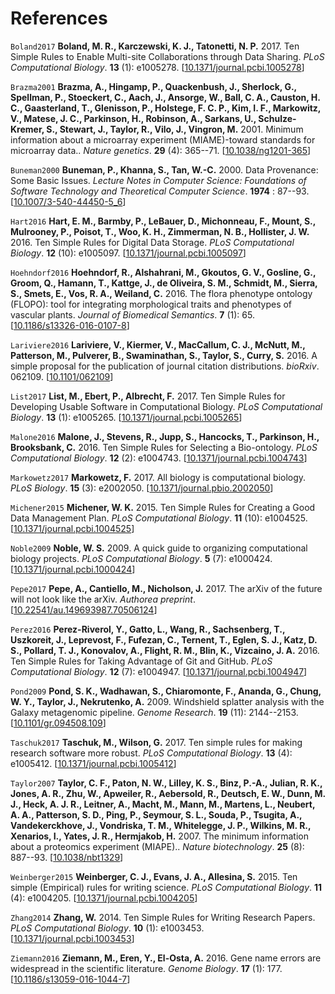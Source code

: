References
==========
<a name="Boland2017"></a>
`Boland2017`
**Boland, M. R., Karczewski, K. J., Tatonetti, N. P.** 2017. Ten Simple Rules to Enable Multi-site Collaborations through Data Sharing. _PLoS Computational Biology_. **13** (1): e1005278. [[10.1371/journal.pcbi.1005278](http://doi.org/10.1371/journal.pcbi.1005278)]

<a name="Brazma2001"></a>
`Brazma2001`
**Brazma, A., Hingamp, P., Quackenbush, J., Sherlock, G., Spellman, P., Stoeckert, C., Aach, J., Ansorge, W., Ball, C. A., Causton, H. C., Gaasterland, T., Glenisson, P., Holstege, F. C. P., Kim, I. F., Markowitz, V., Matese, J. C., Parkinson, H., Robinson, A., Sarkans, U., Schulze-Kremer, S., Stewart, J., Taylor, R., Vilo, J., Vingron, M.** 2001. Minimum information about a microarray experiment (MIAME)-toward standards for microarray data.. _Nature genetics_. **29** (4): 365--71. [[10.1038/ng1201-365](http://doi.org/10.1038/ng1201-365)]

<a name="Buneman2000"></a>
`Buneman2000`
**Buneman, P., Khanna, S., Tan, W.-C.** 2000. Data Provenance: Some Basic Issues. _Lecture Notes in Computer Science: Foundations of Software Technology and Theoretical Computer Science_. **1974** : 87--93. [[10.1007/3-540-44450-5_6](http://doi.org/10.1007/3-540-44450-5_6)]

<a name="Hart2016"></a>
`Hart2016`
**Hart, E. M., Barmby, P., LeBauer, D., Michonneau, F., Mount, S., Mulrooney, P., Poisot, T., Woo, K. H., Zimmerman, N. B., Hollister, J. W.** 2016. Ten Simple Rules for Digital Data Storage. _PLoS Computational Biology_. **12** (10): e1005097. [[10.1371/journal.pcbi.1005097](http://doi.org/10.1371/journal.pcbi.1005097)]

<a name="Hoehndorf2016"></a>
`Hoehndorf2016`
**Hoehndorf, R., Alshahrani, M., Gkoutos, G. V., Gosline, G., Groom, Q., Hamann, T., Kattge, J., de Oliveira, S. M., Schmidt, M., Sierra, S., Smets, E., Vos, R. A., Weiland, C.** 2016. The flora phenotype ontology (FLOPO): tool for integrating morphological traits and phenotypes of vascular plants. _Journal of Biomedical Semantics_. **7** (1): 65. [[10.1186/s13326-016-0107-8](http://doi.org/10.1186/s13326-016-0107-8)]

<a name="Lariviere2016"></a>
`Lariviere2016`
**Lariviere, V., Kiermer, V., MacCallum, C. J., McNutt, M., Patterson, M., Pulverer, B., Swaminathan, S., Taylor, S., Curry, S.** 2016. A simple proposal for the publication of journal citation distributions. _bioRxiv_. 062109. [[10.1101/062109](http://doi.org/10.1101/062109)]

<a name="List2017"></a>
`List2017`
**List, M., Ebert, P., Albrecht, F.** 2017. Ten Simple Rules for Developing Usable Software in Computational Biology. _PLoS Computational Biology_. **13** (1): e1005265. [[10.1371/journal.pcbi.1005265](http://doi.org/10.1371/journal.pcbi.1005265)]

<a name="Malone2016"></a>
`Malone2016`
**Malone, J., Stevens, R., Jupp, S., Hancocks, T., Parkinson, H., Brooksbank, C.** 2016. Ten Simple Rules for Selecting a Bio-ontology. _PLoS Computational Biology_. **12** (2): e1004743. [[10.1371/journal.pcbi.1004743](http://doi.org/10.1371/journal.pcbi.1004743)]

<a name="Markowetz2017"></a>
`Markowetz2017`
**Markowetz, F.** 2017. All biology is computational biology. _PLoS Biology_. **15** (3): e2002050. [[10.1371/journal.pbio.2002050](http://doi.org/10.1371/journal.pbio.2002050)]

<a name="Michener2015"></a>
`Michener2015`
**Michener, W. K.** 2015. Ten Simple Rules for Creating a Good Data Management Plan. _PLoS Computational Biology_. **11** (10): e1004525. [[10.1371/journal.pcbi.1004525](http://doi.org/10.1371/journal.pcbi.1004525)]

<a name="Noble2009"></a>
`Noble2009`
**Noble, W. S.** 2009. A quick guide to organizing computational biology projects. _PLoS Computational Biology_. **5** (7): e1000424. [[10.1371/journal.pcbi.1000424](http://doi.org/10.1371/journal.pcbi.1000424)]

<a name="Pepe2017"></a>
`Pepe2017`
**Pepe, A., Cantiello, M., Nicholson, J.** 2017. The arXiv of the future will not look like the arXiv. _Authorea preprint_. [[10.22541/au.149693987.70506124](http://doi.org/10.22541/au.149693987.70506124)]

<a name="Perez2016"></a>
`Perez2016`
**Perez-Riverol, Y., Gatto, L., Wang, R., Sachsenberg, T., Uszkoreit, J., Leprevost, F., Fufezan, C., Ternent, T., Eglen, S. J., Katz, D. S., Pollard, T. J., Konovalov, A., Flight, R. M., Blin, K., Vizcaino, J. A.** 2016. Ten Simple Rules for Taking Advantage of Git and GitHub. _PLoS Computational Biology_. **12** (7): e1004947. [[10.1371/journal.pcbi.1004947](http://doi.org/10.1371/journal.pcbi.1004947)]

<a name="Pond2009"></a>
`Pond2009`
**Pond, S. K., Wadhawan, S., Chiaromonte, F., Ananda, G., Chung, W. Y., Taylor, J., Nekrutenko, A.** 2009. Windshield splatter analysis with the Galaxy metagenomic pipeline. _Genome Research_. **19** (11): 2144--2153. [[10.1101/gr.094508.109](http://doi.org/10.1101/gr.094508.109)]

<a name="Taschuk2017"></a>
`Taschuk2017`
**Taschuk, M., Wilson, G.** 2017. Ten simple rules for making research software more robust. _PLoS Computational Biology_. **13** (4): e1005412. [[10.1371/journal.pcbi.1005412](http://doi.org/10.1371/journal.pcbi.1005412)]

<a name="Taylor2007"></a>
`Taylor2007`
**Taylor, C. F., Paton, N. W., Lilley, K. S., Binz, P.-A., Julian, R. K., Jones, A. R., Zhu, W., Apweiler, R., Aebersold, R., Deutsch, E. W., Dunn, M. J., Heck, A. J. R., Leitner, A., Macht, M., Mann, M., Martens, L., Neubert, A. A., Patterson, S. D., Ping, P., Seymour, S. L., Souda, P., Tsugita, A., Vandekerckhove, J., Vondriska, T. M., Whitelegge, J. P., Wilkins, M. R., Xenarios, I., Yates, J. R., Hermjakob, H.** 2007. The minimum information about a proteomics experiment (MIAPE).. _Nature biotechnology_. **25** (8): 887--93. [[10.1038/nbt1329](http://doi.org/10.1038/nbt1329)]

<a name="Weinberger2015"></a>
`Weinberger2015`
**Weinberger, C. J., Evans, J. A., Allesina, S.** 2015. Ten simple (Empirical) rules for writing science. _PLoS Computational Biology_. **11** (4): e1004205. [[10.1371/journal.pcbi.1004205](http://doi.org/10.1371/journal.pcbi.1004205)]

<a name="Zhang2014"></a>
`Zhang2014`
**Zhang, W.** 2014. Ten Simple Rules for Writing Research Papers. _PLoS Computational Biology_. **10** (1): e1003453. [[10.1371/journal.pcbi.1003453](http://doi.org/10.1371/journal.pcbi.1003453)]

<a name="Ziemann2016"></a>
`Ziemann2016`
**Ziemann, M., Eren, Y., El-Osta, A.** 2016. Gene name errors are widespread in the scientific literature. _Genome Biology_. **17** (1): 177. [[10.1186/s13059-016-1044-7](http://doi.org/10.1186/s13059-016-1044-7)]

